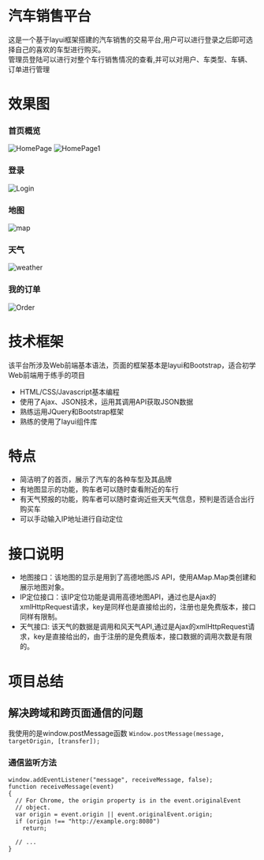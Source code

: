 # 汽车销售平台
这是一个基于layui框架搭建的汽车销售的交易平台,用户可以进行登录之后即可选择自己的喜欢的车型进行购买。     
管理员登陆可以进行对整个车行销售情况的查看,并可以对用户、车类型、车辆、订单进行管理


# 效果图
### 首页概览
![HomePage](http://pdi3m4use.bkt.clouddn.com/Home1png.png)
![HomePage1](http://pdi3m4use.bkt.clouddn.com/listcar.png)
### 登录
![Login](http://pdi3m4use.bkt.clouddn.com/Login.png)
### 地图
![map](http://pdi3m4use.bkt.clouddn.com/map.png)
### 天气
![weather](http://pdi3m4use.bkt.clouddn.com/CarSystemWeather.png)
### 我的订单
![Order](http://pdi3m4use.bkt.clouddn.com/Order.png)
# 技术框架
该平台所涉及Web前端基本语法，页面的框架基本是layui和Bootstrap，适合初学Web前端用于练手的项目
* HTML/CSS/Javascript基本编程
* 使用了Ajax、JSON技术，运用其调用API获取JSON数据
* 熟练运用JQuery和Bootstrap框架
* 熟练的使用了layui组件库
# 特点
* 简洁明了的首页，展示了汽车的各种车型及其品牌
* 有地图显示的功能，购车者可以随时查看附近的车行
* 有天气预报的功能，购车者可以随时查询近些天天气信息，预判是否适合出行购买车
* 可以手动输入IP地址进行自动定位
# 接口说明
* 地图接口：该地图的显示是用到了高德地图JS API，使用AMap.Map类创建和展示地图对象。
* IP定位接口：该IP定位功能是调用高德地图API，通过也是Ajax的xmlHttpRequest请求，key是同样也是直接给出的，注册也是免费版本，接口同样有限制。
* 天气接口:  该天气的数据是调用和风天气API,通过是Ajax的xmlHttpRequest请求，key是直接给出的，由于注册的是免费版本，接口数据的调用次数是有限的。
# 项目总结
## 解决跨域和跨页面通信的问题
我使用的是window.postMessage函数
`Window.postMessage(message, targetOrigin, [transfer]);`
### 通信监听方法
```
window.addEventListener("message", receiveMessage, false);
function receiveMessage(event)
{
  // For Chrome, the origin property is in the event.originalEvent
  // object.
  var origin = event.origin || event.originalEvent.origin; 
  if (origin !== "http://example.org:8080")
    return;

  // ...
}
```
